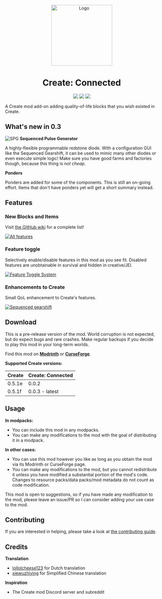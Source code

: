 <p align="center"><img src="https://raw.githubusercontent.com/hlysine/create_connected/main/src/main/resources/create_connected_icon.png" alt="Logo" width="200"></p>

<h1 align="center">Create: Connected</h1>

<p align="center">
<a href="https://www.curseforge.com/minecraft/mc-mods/create-connected/files"><img src="https://cf.way2muchnoise.eu/versions/947914_all.svg"></a>
<a href="https://modrinth.com/mod/create-connected/"><img src="https://img.shields.io/modrinth/dt/Vg5TIO6d?style=flat&label=Modrinth"></a>
<a href="https://www.curseforge.com/minecraft/mc-mods/create-connected"><img src="https://img.shields.io/curseforge/dt/947914?style=flat&label=CurseForge"></a>
</p>

A Create mod add-on adding quality-of-life blocks that you wish existed in Create.

## What's new in 0.3

![SPG](https://github.com/hlysine/create_connected/assets/25472513/0fcfe97c-b17b-4536-85a1-1c808f335f60) **Sequenced
Pulse Generator**

A highly-flexible programmable redstone diode. With a configuration GUI like the Sequenced Gearshift, it can be used to
mimic many other diodes or even execute simple logic! Make sure you have good farms and factories though, because this
thing is *not cheap*.

**Ponders**

Ponders are added for some of the components. This is still an on-going effort. Items that don't have ponders yet will
get a short summary instead.

## Features

### New Blocks and Items

Visit [the GitHub wiki](https://github.com/hlysine/create_connected/wiki/Features) for a complete list!

[![All features](https://cdn.modrinth.com/data/Vg5TIO6d/images/b202a4eed4d157f279c7cfb8595085b51cb21134.png)](https://github.com/hlysine/create_connected/wiki/Features)

### Feature toggle

Selectively enable/disable features in this mod as you see fit. Disabled features are unobtainable in survival and
hidden in creative/JEI.

[![Feature Toggle System](https://cdn.modrinth.com/data/Vg5TIO6d/images/d74a9a1a353caee83b0d5dc69c60305a14699d3a.png)](https://github.com/hlysine/create_connected/wiki/Configs)

### Enhancements to Create

Small QoL enhancement to Create's features.

[![Sequenced gearshift](https://cdn.modrinth.com/data/Vg5TIO6d/images/fe15c37ac605a24b49a60972e7668206d178c32a.webp)](https://github.com/hlysine/create_connected/wiki/Features)

## Download

This is a pre-release version of the mod. World corruption is not expected, but do expect bugs and rare crashes. Make
regular backups if you decide to play this mod in your long-term worlds.

Find this mod on [**Modrinth**](https://modrinth.com/mod/create-connected) or
[**CurseForge**](https://legacy.curseforge.com/minecraft/mc-mods/create-connected).

**Supported Create versions:**

| Create | Create: Connected |
|--------|-------------------|
| 0.5.1e | 0.0.2             |
| 0.5.1f | 0.0.3 - latest    |

## Usage

**In modpacks:**

- You can include this mod in any modpacks.
- You can make any modifications to the mod with the goal of distributing it in a modpack.

**In other cases:**

- You can use this mod however you like as long as you obtain the mod via its Modrinth or CurseForge page.
- You can make any modifications to the mod, but you cannot redistribute it unless you have modified a substantial
  portion of the mod's code. Changes to resource packs/data packs/mod metadata do not count as code modification.

This mod is open to suggestions, so if you have made any modification to the mod, please leave an issue/PR so I can
consider adding your use case to the mod.

## Contributing

If you are interested in helping, please take a look
at [the contributing guide](https://github.com/hlysine/create_connected/blob/main/CONTRIBUTING.md).

## Credits

**Translation**

- [lollolcheese123](https://github.com/lollolcheese123) for Dutch translation
- [xiewuzhiying](https://github.com/xiewuzhiying) for Simplified Chinese translation

**Inspiration**

- The Create mod Discord server and subreddit